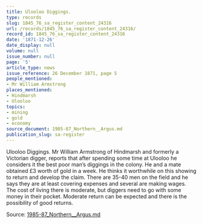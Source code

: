 ```yaml
---
title: Ulooloo Diggings.
type: records
slug: 1845_76_sa_register_content_24316
url: /records/1845_76_sa_register_content_24316/
record_id: 1845_76_sa_register_content_24316
date: '1871-12-26'
date_display: null
volume: null
issue_number: null
page: '5'
article_type: news
issue_reference: 26 December 1871, page 5
people_mentioned:
- Mr William Armstrong
places_mentioned:
- Hindmarsh
- Ulooloo
topics:
- mining
- gold
- economy
source_document: 1985-87_Northern__Argus.md
publication_slug: sa-register
---
```


Ulooloo Diggings.  Mr William Armstrong of Hindmarsh and formerly a Victorian digger, reports that after spending some time at Ulooloo he considers it the best poor man’s diggings in the colony.  He and a mate obtained £3 worth of gold in a week.  He thinks it worthwhile on this showing to return and develop the claim.  There are 35-40 men on the field and he says they are at least covering expenses and several are making wages.  The cost of living there is moderate, but diggers need to go with some money in their pocket.  Moderate return can be expected and there is the possibility of good returns.

Source: [1985-87_Northern__Argus.md](/downloads/markdown/1985-87_Northern__Argus.md)
